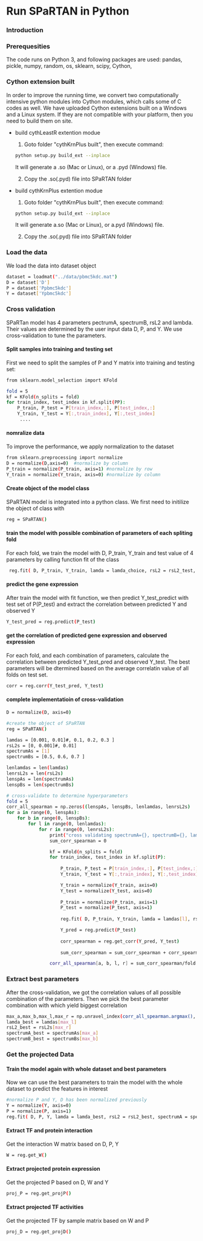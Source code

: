 # Run SPaRTAN in Python

### Introduction



### Prerequesities
The code runs on Python 3, and following packages are used:
pandas, pickle, numpy, random, os, sklearn, scipy, Cython, 

### Cython extension built
In order to improve the running time, we convert two computationally intensive python modules into Cython modules, which calls some of C codes as well. We have uploaded Cython extensions built on a Windows and a Linux system. If they are not compatible with your platform, then you need to build them on site.


- build cythLeastR extention modue 
    
	1. Goto folder "cythKrnPlus built", then execute command:
	
	```sh
	python setup.py build_ext --inplace
	```
	
	It will generate a .so (Mac or Linux), or a .pyd (Windows) file. 
	 
	2. Copy the .so(.pyd) file into SPaRTAN folder
    

- build cythKrnPlus extention modue 
    
	1. Goto folder "cythKrnPlus built", then execute command:
	
	```sh
	python setup.py build_ext --inplace
	```
	It will generate a.so (Mac or Linux), or a.pyd (Windows) file. 
     
	2. Copy the .so(.pyd) file into SPaRTAN folder

### Load the data
We load the data into dataset object
```sh
dataset = loadmat("../data/pbmc5kdc.mat")
D = dataset['D']
P = dataset['Ppbmc5kdc']
Y = dataset['Ypbmc5kdc']

```
### Cross validation
SPaRTan model has 4 parameters pectrumA, spectrumB, rsL2 and lambda. Their values are determined by the user input data D, P, and Y. We use cross-validation to tune the parameters.
#### Split samples into training and testing set
First we need to split the samples of P and Y matrix into training and testing set:

```sh
from sklearn.model_selection import KFold

fold = 5
kf = KFold(n_splits = fold)
for train_index, test_index in kf.split(PP):
    P_train, P_test = P[train_index,:], P[test_index,:]
    Y_train, Y_test = Y[:,train_index], Y[:,test_index]
     ....

```
#### nomralize data
To improve the performance, we apply normalization to the dataset

```sh
from sklearn.preprocessing import normalize
D = normalize(D,axis=0)  #normalize by column
P_train = normalize(P_train, axis=1) #normalize by row
Y_train = normalize(Y_train, axis=0) #normalize by column
```
#### Create object of the model class
SPaRTAN model is integrated into a python class. We first need to initilize the object of class with

```sh
reg = SPaRTAN()
```
#### train the model with possible combination of parameters of each spliting fold
For each fold, we train the model with D, P_train, Y_train and test value of 4 parameters by calling function fit of the class

```sh
 reg.fit( D, P_train, Y_train, lamda = lamda_choice, rsL2 = rsL2_test, spectrumA = spectrumA_test, pectrumB = spectrumB_test)
```

#### predict the gene expression
After train the model with fit function, we then predict Y_test_predict with test set of P(P_test) and extract the correlation between predicted Y and observed Y 
```sh
Y_test_pred = reg.predict(P_test)
```
#### get the correlation of predicted gene expression and observed expression
For each fold, and each combination of parameters, calculate the correlation between predicted Y_test_pred and observed Y_test. The best parameters will be dtermined based on the average correlatin value of all folds on test set.
```sh
corr = reg.corr(Y_test_pred, Y_test)
```
#### complete implementatioin of cross-validation
```sh
D = normalize(D, axis=0)

#create the object of SPaRTAN
reg = SPaRTAN()

lamdas = [0.001, 0.01]#, 0.1, 0.2, 0.3 ]
rsL2s = [0, 0.001]#, 0.01]
spectrumAs = [1]
spectrumBs = [0.5, 0.6, 0.7 ]

lenlamdas = len(lamdas)
lenrsL2s = len(rsL2s)
lenspAs = len(spectrumAs)
lenspBs = len(spectrumBs)

# cross-validate to determine hyperparameters
fold = 5
corr_all_spearman = np.zeros((lenspAs, lenspBs, lenlamdas, lenrsL2s)   ) 
for a in range(0, lenspAs):
    for b in range(0, lenspBs):
        for l in range(0, lenlamdas):
            for r in range(0, lenrsL2s):
                print("cross validating spectrumA={}, spectrumB={}, lambda={}, rsL2={}".format(spectrumAs[a], spectrumBs[b], lamdas[l], rsL2s[r]))
                sum_corr_spearman = 0

                kf = KFold(n_splits = fold)
                for train_index, test_index in kf.split(P):
                         
                    P_train, P_test = P[train_index,:], P[test_index,:]
                    Y_train, Y_test = Y[:,train_index], Y[:,test_index]

                    Y_train = normalize(Y_train, axis=0)
                    Y_test = normalize(Y_test, axis=0)
						
                    P_train = normalize(P_train, axis=1)
                    P_test = normalize(P_test, axis=1)
	
                    reg.fit( D, P_train, Y_train, lamda = lamdas[l], rsL2 = rsL2s[r], spectrumA = spectrumAs[a], spectrumB = spectrumBs[b]  )

                    Y_pred = reg.predict(P_test)
	
                    corr_spearman = reg.get_corr(Y_pred, Y_test)
                    
                    sum_corr_spearman = sum_corr_spearman + corr_spearman

                corr_all_spearman[a, b, l, r] = sum_corr_spearman/fold
```
### Extract best parameters
After the cross-validation, we got the correlation values of all possible combination of the parameters. Then we pick the best parameter combination with which yield biggest correlation

```sh
max_a,max_b,max_l,max_r = np.unravel_index(corr_all_spearman.argmax(), corr_all_spearman.shape)
lamda_best = lamdas[max_l]
rsL2_best = rsL2s[max_r]
spectrumA_best = spectrumAs[max_a]
spectrumB_best = spectrumBs[max_b]
```
### Get the projected Data
#### Train the model again with whole dataset and best parameters
Now we can use the best parameters to train the model with the whole dataset to predict the features in interest
```sh
#normalize P and Y, D has been normalized previously
Y = normalize(Y, axis=0)
P = normalize(P, axis=1)
reg.fit( D, P, Y, lamda = lamda_best, rsL2 = rsL2_best, spectrumA = spectrumA_best, spectrumB = spectrumB_best  )
```

#### Extract TF and protein interaction
Get the interaction W matrix based on D, P, Y
```sh
W = reg.get_W()
```
#### Extract projected protein expression
Get the projected P based on D, W and Y
```sh
proj_P = reg.get_projP()
```
#### Extract projected TF activities
Get the projected TF by sample matrix based on W and P
```sh
proj_D = reg.get_projD()
```
